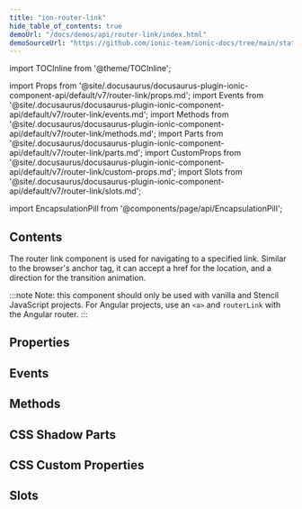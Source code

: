```yaml
---
title: "ion-router-link"
hide_table_of_contents: true
demoUrl: "/docs/demos/api/router-link/index.html"
demoSourceUrl: "https://github.com/ionic-team/ionic-docs/tree/main/static/demos/api/router-link/index.html"
---
```

import TOCInline from '@theme/TOCInline';

import Props from '@site/.docusaurus/docusaurus-plugin-ionic-component-api/default/v7/router-link/props.md';
import Events from '@site/.docusaurus/docusaurus-plugin-ionic-component-api/default/v7/router-link/events.md';
import Methods from '@site/.docusaurus/docusaurus-plugin-ionic-component-api/default/v7/router-link/methods.md';
import Parts from '@site/.docusaurus/docusaurus-plugin-ionic-component-api/default/v7/router-link/parts.md';
import CustomProps from '@site/.docusaurus/docusaurus-plugin-ionic-component-api/default/v7/router-link/custom-props.md';
import Slots from '@site/.docusaurus/docusaurus-plugin-ionic-component-api/default/v7/router-link/slots.md';

<head>
  <title>Router Link | Navigating The ion-router-link Component</title>
  <meta name="description" content="Use the ion-router-link component to navigate to a specified link. The router link can accept an href for location and a direction for the transition animation." />
</head>

import EncapsulationPill from '@components/page/api/EncapsulationPill';

<EncapsulationPill type="shadow" />

<h2 className="table-of-contents__title">Contents</h2>

<TOCInline
  toc={toc}
  maxHeadingLevel={2}
/>



The router link component is used for navigating to a specified link. Similar to the browser's anchor tag, it can accept a href for the location, and a direction for the transition animation.

:::note
 Note: this component should only be used with vanilla and Stencil JavaScript projects. For Angular projects, use an `<a>` and `routerLink` with the Angular router.
:::




## Properties
<Props />

## Events
<Events />

## Methods
<Methods />

## CSS Shadow Parts
<Parts />

## CSS Custom Properties
<CustomProps />

## Slots
<Slots />